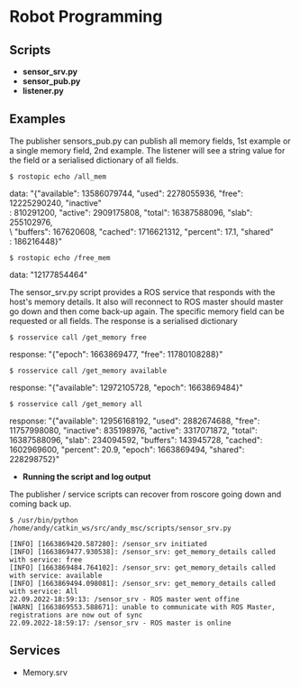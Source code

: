 # Robot Programming

## Scripts
- **sensor_srv.py**
- **sensor_pub.py**
- **listener.py**

## Examples

The publisher sensors_pub.py can publish all memory fields, 1st example or a single memory field, 2nd example. The listener will see a string value for the field or a serialised dictionary of all fields.

```$ rostopic echo /all_mem```

data: "{\"available\": 13586079744, \"used\": 2278055936, \"free\": 12225290240, \"inactive\"\
  : 810291200, \"active\": 2909175808, \"total\": 16387588096, \"slab\": 255102976,\
  \ \"buffers\": 167620608, \"cached\": 1716621312, \"percent\": 17.1, \"shared\"\
  : 186216448}"

```$ rostopic echo /free_mem```

data: "12177854464"




The sensor_srv.py script provides a ROS service that responds with the host's memory details. It also will reconnect to ROS master should master go down and then come back-up again. The specific memory field can be requested or all fields. The response is a serialised dictionary 

```$ rosservice call /get_memory free```

response: "{\"epoch\": 1663869477, \"free\": 11780108288}"

```$ rosservice call /get_memory available```

response: "{\"available\": 12972105728, \"epoch\": 1663869484}"

```$ rosservice call /get_memory all```

response: "{\"available\": 12956168192, \"used\": 2882674688, \"free\": 11757998080, \"inactive\": 835198976,  \"active\": 3317071872, \"total\": 16387588096, \"slab\": 234094592, \"buffers\": 143945728, \"cached\": 1602969600, \"percent\": 20.9, \"epoch\": 1663869494, \"shared\": 228298752}"

- **Running the script and log output**

The publisher / service scripts can recover from roscore going down and coming back up.

```$ /usr/bin/python /home/andy/catkin_ws/src/andy_msc/scripts/sensor_srv.py```

```
[INFO] [1663869420.587280]: /sensor_srv initiated
[INFO] [1663869477.930538]: /sensor_srv: get_memory_details called with service: free
[INFO] [1663869484.764102]: /sensor_srv: get_memory_details called with service: available
[INFO] [1663869494.098081]: /sensor_srv: get_memory_details called with service: All
22.09.2022-18:59:13: /sensor_srv - ROS master went offine
[WARN] [1663869553.588671]: unable to communicate with ROS Master, registrations are now out of sync
22.09.2022-18:59:17: /sensor_srv - ROS master is online
```


## Services
- Memory.srv
